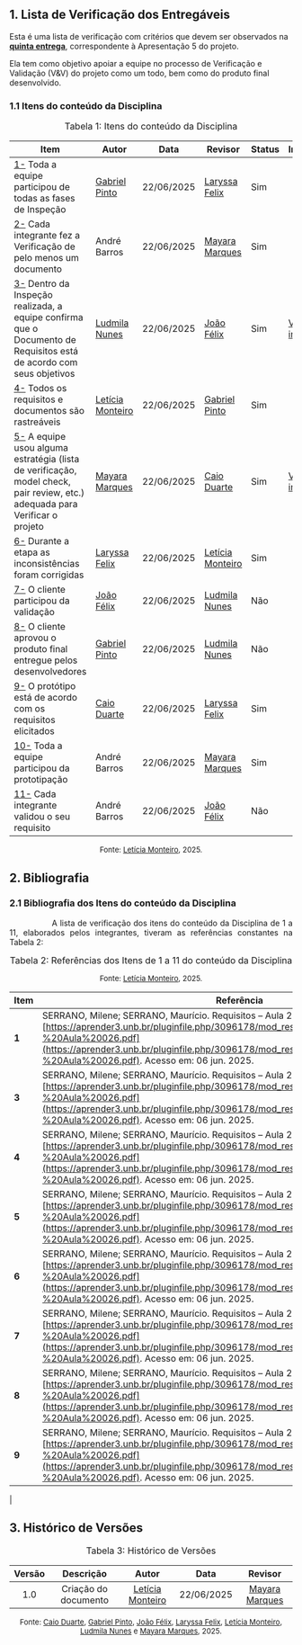 ## 1. Lista de Verificação dos Entregáveis

Esta é uma lista de verificação com critérios que devem ser observados na [**quinta entrega**](https://requisitos-de-software.github.io/2025.1-IBGE/aps/ap5/ap5.md/), correspondente à Apresentação 5 do projeto.

Ela tem como objetivo apoiar a equipe no processo de Verificação e Validação (V&V) do projeto como um todo, bem como do produto final desenvolvido.  

### 1.1 Itens do conteúdo da Disciplina

<font size="3"><p style="text-align: center">Tabela 1: Itens do conteúdo da Disciplina </p></font>

| Item | Autor | Data | Revisor | Status | Imagem |
| ---- | ----- | ---- | ------- | ------ | ------ |
| <a href="#REF01">1-</a> Toda a equipe participou de todas as fases de Inspeção | [Gabriel Pinto](https://github.com/GabrielSPinto) | 22/06/2025 | [Laryssa Felix](https://github.com/felixlaryssa) | Sim |  |
| <a href="#REF02">2-</a> Cada integrante fez a Verificação de pelo menos um documento | André Barros | 22/06/2025 | [Mayara Marques](https://github.com/maymarquee) | Sim |  |
| <a href="#REF03">3-</a> Dentro da Inspeção realizada, a equipe confirma que o Documento de Requisitos está de acordo com seus objetivos | [Ludmila Nunes](https://github.com/ludmilaaysha) | 22/06/2025 | [João Félix](https://github.com/joaofmoreiraa) | Sim | [Ver imagem](./../../assets/images/entrega6_lv_img/C1.png)  |
| <a href="#REF04">4-</a> Todos os requisitos e documentos são rastreáveis | [Letícia Monteiro](https://github.com/LeticiaMonteiroo) | 22/06/2025 | [Gabriel Pinto](https://github.com/GabrielSPinto) | Sim |  |
| <a href="#REF05">5-</a> A equipe usou alguma estratégia (lista de verificação, model check, pair review, etc.) adequada para Verificar o projeto | [Mayara Marques](https://github.com/maymarquee) | 22/06/2025 | [Caio Duarte](https://github.com/caioduart3) | Sim | [Ver imagem](./../../assets/images/entrega5_lv_img/C1.png)  |
| <a href="#REF06">6-</a> Durante a etapa as inconsistências foram corrigidas | [Laryssa Felix](https://github.com/felixlaryssa) | 22/06/2025 | [Letícia Monteiro](https://github.com/LeticiaMonteiroo) | Sim |  |
| <a href="#REF07">7-</a> O cliente participou da validação | [João Félix](https://github.com/joaofmoreiraa) | 22/06/2025 | [Ludmila Nunes](https://github.com/ludmilaaysha) | Não | |
| <a href="#REF08">8-</a> O cliente aprovou o produto final entregue pelos desenvolvedores | [Gabriel Pinto](https://github.com/GabrielSPinto) | 22/06/2025 | [Ludmila Nunes](https://github.com/ludmilaaysha) | Não | |
| <a href="#REF09">9-</a> O protótipo está de acordo com os requisitos elicitados | [Caio Duarte](https://github.com/caioduart3) | 22/06/2025 | [Laryssa Felix](https://github.com/felixlaryssa) | Sim |  |
| <a href="#REF010">10-</a> Toda a equipe participou da prototipação | André Barros | 22/06/2025 | [Mayara Marques](https://github.com/maymarquee) | Sim |  |
| <a href="#REF011">11-</a> Cada integrante validou o seu requisito | André Barros | 22/06/2025 | [João Félix](https://github.com/joaofmoreiraa) | Não |  |



<font size="2"><p style="text-align: center">Fonte:  [Letícia Monteiro](https://github.com/LeticiaMonteiroo), 2025.</p></font>

## 2. Bibliografia

### 2.1 Bibliografia dos Itens do conteúdo da Disciplina

<div style="text-align: justify; text-indent: 2cm;">A lista de verificação dos itens do conteúdo da Disciplina de 1 a 11, elaborados pelos integrantes, tiveram as referências constantes na Tabela 2:</div>


<font size="3"><p style="text-align: center">Tabela 2: Referências dos Itens de 1 a 11 do conteúdo da Disciplina </p></font>


<font size="2"><p style="text-align: center">Fonte:  [Letícia Monteiro](https://github.com/LeticiaMonteiroo), 2025.</p></font>

| Item | Referência | Imagem |
|------|------------|--------|
| <b id="REF01">1</b> | SERRANO, Milene; SERRANO, Maurício. Requisitos – Aula 26. UnB, 2025. Disponível em: [https://aprender3.unb.br/pluginfile.php/3096178/mod_resource/content/1/Requisitos%20-%20Aula%20026.pdf](https://aprender3.unb.br/pluginfile.php/3096178/mod_resource/content/1/Requisitos%20-%20Aula%20026.pdf). Acesso em: 06 jun. 2025. | [Ver imagem](./../../assets/images/entrega5_lv_img/C5.png) |
| <b id="REF03">3</b> | SERRANO, Milene; SERRANO, Maurício. Requisitos – Aula 26 UnB, 2025. Disponível em: [https://aprender3.unb.br/pluginfile.php/3096178/mod_resource/content/1/Requisitos%20-%20Aula%20026.pdf](https://aprender3.unb.br/pluginfile.php/3096178/mod_resource/content/1/Requisitos%20-%20Aula%20026.pdf). Acesso em: 06 jun. 2025. | [Ver imagem](./../../assets/images/entrega5_lv_img/C2.png) |
| <b id="REF04">4</b> | SERRANO, Milene; SERRANO, Maurício. Requisitos – Aula 26 UnB, 2025. Disponível em: [https://aprender3.unb.br/pluginfile.php/3096178/mod_resource/content/1/Requisitos%20-%20Aula%20026.pdf](https://aprender3.unb.br/pluginfile.php/3096178/mod_resource/content/1/Requisitos%20-%20Aula%20026.pdf). Acesso em: 06 jun. 2025. | [Ver imagem](./../../assets/images/entrega5_lv_img/C3.png) |
| <b id="REF05">5</b> | SERRANO, Milene; SERRANO, Maurício. Requisitos – Aula 26 UnB, 2025. Disponível em: [https://aprender3.unb.br/pluginfile.php/3096178/mod_resource/content/1/Requisitos%20-%20Aula%20026.pdf](https://aprender3.unb.br/pluginfile.php/3096178/mod_resource/content/1/Requisitos%20-%20Aula%20026.pdf). Acesso em: 06 jun. 2025. | [Ver imagem](./../../assets/images/entrega5_lv_img/C4.png) |
| <b id="REF06">6</b> | SERRANO, Milene; SERRANO, Maurício. Requisitos – Aula 26 UnB, 2025. Disponível em: [https://aprender3.unb.br/pluginfile.php/3096178/mod_resource/content/1/Requisitos%20-%20Aula%20026.pdf](https://aprender3.unb.br/pluginfile.php/3096178/mod_resource/content/1/Requisitos%20-%20Aula%20026.pdf). Acesso em: 06 jun. 2025. | [Ver imagem](./../../assets/images/entrega5_lv_img/C6.png) |
| <b id="REF07">7</b> | SERRANO, Milene; SERRANO, Maurício. Requisitos – Aula 26 UnB, 2025. Disponível em: [https://aprender3.unb.br/pluginfile.php/3096178/mod_resource/content/1/Requisitos%20-%20Aula%20026.pdf](https://aprender3.unb.br/pluginfile.php/3096178/mod_resource/content/1/Requisitos%20-%20Aula%20026.pdf). Acesso em: 06 jun. 2025. | [Ver imagem](./../../assets/images/entrega5_lv_img/C7.png) |
| <b id="REF08">8</b> | SERRANO, Milene; SERRANO, Maurício. Requisitos – Aula 26 UnB, 2025. Disponível em: [https://aprender3.unb.br/pluginfile.php/3096178/mod_resource/content/1/Requisitos%20-%20Aula%20026.pdf](https://aprender3.unb.br/pluginfile.php/3096178/mod_resource/content/1/Requisitos%20-%20Aula%20026.pdf). Acesso em: 06 jun. 2025. | [Ver imagem](./../../assets/images/entrega5_lv_img/C7.png) |
| <b id="REF09">9</b> | SERRANO, Milene; SERRANO, Maurício. Requisitos – Aula 26 UnB, 2025. Disponível em: [https://aprender3.unb.br/pluginfile.php/3096178/mod_resource/content/1/Requisitos%20-%20Aula%20026.pdf](https://aprender3.unb.br/pluginfile.php/3096178/mod_resource/content/1/Requisitos%20-%20Aula%20026.pdf). Acesso em: 06 jun. 2025. | [Ver imagem](./../../assets/images/entrega5_lv_img/C8.png) |
|





## 3. Histórico de Versões

<font size="3"><p style="text-align: center">Tabela 3: Histórico de Versões</p></font>

| Versão |                 Descrição                  |                    Autor                     |    Data    |                     Revisor                      |
| :----: | :----------------------------------------: | :------------------------------------------: | :--------: | :----------------------------------------------: |
|  1.0   |            Criação do documento            | [Letícia Monteiro](https://github.com/LeticiaMonteiroo)  | 22/06/2025 | [Mayara Marques](https://github.com/maymarquee) |



<font size="2"><p style="text-align: center">Fonte: [Caio Duarte](https://github.com/caioduart3), [Gabriel Pinto](https://github.com/GabrielSPinto), [João Félix](https://github.com/joaofmoreiraa), [Laryssa Felix](https://github.com/felixlaryssa), [Letícia Monteiro](https://github.com/LeticiaMonteiroo), [Ludmila Nunes](https://github.com/ludmilaaysha) e [Mayara Marques](https://github.com/maymarquee), 2025.</p></font> 
